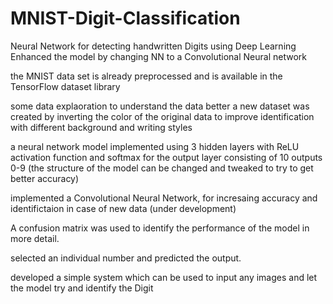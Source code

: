 # MNIST-Digit-Classification
Neural Network for detecting handwritten Digits using Deep Learning 
Enhanced the model by changing NN to a Convolutional Neural network

the MNIST data set is already preprocessed and is available in the TensorFlow dataset library

some data explaoration to understand the data better
a new dataset was created by inverting the color of the original data to improve identification with different background and writing styles

a neural network model implemented using 3 hidden layers with ReLU activation function and softmax for the output layer consisting of 10 outputs 0-9
(the structure of the model can be changed and tweaked to try to get better accuracy)

implemented a Convolutional Neural Network, for incresaing accuracy and identifictaion in case of new data (under development)

A confusion matrix was used to identify the performance of the model in more detail.

selected an individual number and predicted the output.

developed a simple system which can be used to input any images and let the model try and identify the Digit

